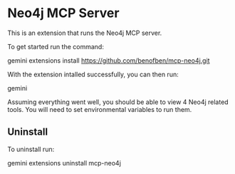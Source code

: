 # Neo4j MCP Server

This is an extension that runs the Neo4j MCP server.

To get started run the command:

  gemini extensions install https://github.com/benofben/mcp-neo4j.git

With the extension intalled successfully, you can then run:

  gemini

Assuming everything went well, you should be able to view 4 Neo4j related tools.  You will need to set environmental variables to run them.

## Uninstall
To uninstall run:

  gemini extensions uninstall mcp-neo4j